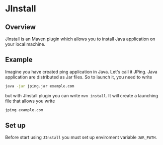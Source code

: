 # JInstall
## Overview
JInstall is an Maven plugin which allows you to install Java application on your local machine.

## Example
Imagine you have created ping application in Java. Let's call it JPing.
Java application are distributed as Jar files. So to launch it, you need to write

```bash
java -jar jping.jar example.com
```

but with JInstall plugin you can write `mvn install`. It will create a launching file that allows you write

```bash
jping example.com
```

## Set up
Before start using `JInstall` you must set up enviroment variable `JAR_PATH`.
